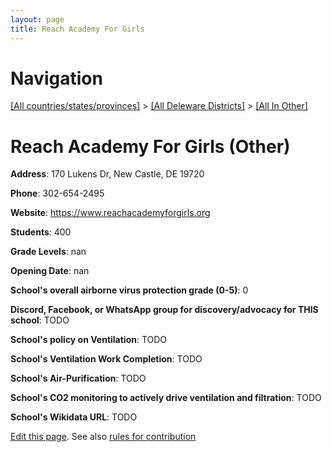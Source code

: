 ```yaml
---
layout: page
title: Reach Academy For Girls
---
```

# Navigation

[[All countries/states/provinces]](../../..) > [[All Deleware Districts]](../..) > [[All In Other]](..)

# Reach Academy For Girls (Other)

**Address**: 170 Lukens Dr, New Castle, DE 19720

**Phone**: 302-654-2495

**Website**: <https://www.reachacademyforgirls.org>

**Students**: 400

**Grade Levels**: nan

**Opening Date**: nan

**School's overall airborne virus protection grade (0-5)**: 0

**Discord, Facebook, or WhatsApp group for discovery/advocacy for THIS school**: TODO

**School's policy on Ventilation**: TODO

**School's Ventilation Work Completion**: TODO

**School's Air-Purification**: TODO

**School's CO2 monitoring to actively drive ventilation and filtration**: TODO

**School's Wikidata URL**: TODO


[Edit this page](https://github.com/ventilate-schools/DE/edit/main/./Other/Reach_Academy_For_Girls.md). See also [rules for contribution](../../../contribution-rules/)